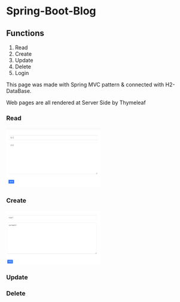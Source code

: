# Spring-Boot-Blog

 ## Functions
1. Read
2. Create
3. Update
4. Delete
5. Login

This page was made with Spring MVC pattern & connected with H2-DataBase.

Web pages are all rendered at Server Side by Thymeleaf

### Read
<img src="https://raw.githubusercontent.com/bell-person-ii/Spring-Boot-Blog/master/img/%EA%B8%80%20%EB%93%B1%EB%A1%9D.png" width="50%" height="50%"/>

### Create
<img src = "https://github.com/bell-person-ii/Spring-Boot-Blog/blob/master/img/%EA%B8%80%20%EC%88%98%EC%A0%95.png" width="50%" height="50%"/>

### Update

### Delete
